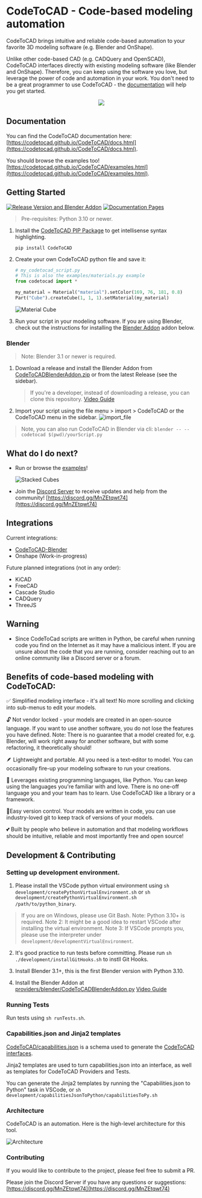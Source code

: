 # CodeToCAD - Code-based modeling automation

CodeToCAD brings intuitive and reliable code-based automation to your favorite 3D modeling software (e.g. Blender and OnShape).

Unlike other code-based CAD (e.g. CADQuery and OpenSCAD), CodeToCAD interfaces directly with existing modeling software (like Blender and OnShape). Therefore, you can keep using the software you love, but leverage the power of code and automation in your work. You don't need to be a great programmer to use CodeToCAD - the [documentation](https://codetocad.github.io/CodeToCAD/docs.html) will help you get started.

<div align="center">
<image src="https://raw.githubusercontent.com/CodeToCAD/CodeToCAD/develop/docs/images/three_axis_mill.gif"/>
</div>

## Documentation

You can find the CodeToCAD documentation here: [https://codetocad.github.io/CodeToCAD/docs.html](https://codetocad.github.io/CodeToCAD/docs.html).

You should browse the examples too! [https://codetocad.github.io/CodeToCAD/examples.html](https://codetocad.github.io/CodeToCAD/examples.html).

## Getting Started

[![Release Version and Blender Addon](https://github.com/CodeToCAD/CodeToCAD/actions/workflows/on-pr-resolved.yml/badge.svg?branch=develop)](https://github.com/CodeToCAD/CodeToCAD/actions/workflows/on-pr-resolved.yml) [![Documentation Pages](https://github.com/CodeToCAD/CodeToCAD/actions/workflows/pages/pages-build-deployment/badge.svg)](https://github.com/CodeToCAD/CodeToCAD/actions/workflows/pages/pages-build-deployment)

> Pre-requisites: Python 3.10 or newer.

1. Install the [CodeToCAD PIP Package](https://pypi.org/project/CodeToCAD/) to get intellisense syntax highlighting.

   `pip install CodeToCAD`

2. Create your own CodeToCAD python file and save it:

   ```python
   # my_codetocad_script.py
   # This is also the examples/materials.py example
   from codetocad import *

   my_material = Material("material").setColor(169, 76, 181, 0.8)
   Part("Cube").createCube(1, 1, 1).setMaterial(my_material)
   ```

   ![Material Cube](https://raw.githubusercontent.com/CodeToCAD/CodeToCAD/develop/docs/images/materialCube.png)

3. Run your script in your modeling software. If you are using Blender, check out the instructions for installing the [Blender Addon](#blender) addon below.

### Blender

> Note: Blender 3.1 or newer is required.

1. Download a release and install the Blender Addon from [CodeToCADBlenderAddon.zip](https://raw.githubusercontent.com/CodeToCAD/CodeToCAD/develop/CodeToCADBlenderAddon.zip) or from the latest Release (see the sidebar).

   > If you're a developer, instead of downloading a release, you can clone this repository. [Video Guide](https://youtu.be/YD_4nj0QUJ4)

2. Import your script using the file menu > import > CodeToCAD or the CodeToCAD menu in the sidebar.
   ![import_file](https://raw.githubusercontent.com/CodeToCAD/CodeToCAD/develop/docs/images/import_file_in_blender.png)

> Note, you can also run CodeToCAD in Blender via cli: `blender -- --codetocad $(pwd)/yourScript.py`

## What do I do next?

- Run or browse the [examples](./examples/)!

  ![Stacked Cubes](https://raw.githubusercontent.com/CodeToCAD/CodeToCAD/develop/docs/images/stackedCubes.png)

- Join the [Discord Server](https://discord.gg/MnZEtqwt74) to receive updates and help from the community! [https://discord.gg/MnZEtqwt74](https://discord.gg/MnZEtqwt74)

## Integrations

Current integrations:

- [CodeToCAD-Blender](#blender)
- Onshape (Work-in-progress)

Future planned integrations (not in any order):

- KiCAD
- FreeCAD
- Cascade Studio
- CADQuery
- ThreeJS

## Warning

- Since CodeToCad scripts are written in Python, be careful when running code you find on the Internet as it may have a malicious intent. If you are unsure about the code that you are running, consider reaching out to an online community like a Discord server or a forum.

## Benefits of code-based modeling with CodeToCAD:

✅ Simplified modeling interface - it's all text! No more scrolling and clicking into sub-menus to edit your models.

🔓 Not vendor locked - your models are created in an open-source language. If you want to use another software, you do not lose the features you have defined. Note: There is no guarantee that a model created for, e.g. Blender, will work right away for another software, but with some refactoring, it theoretically should!

🪶 Lightweight and portable. All you need is a text-editor to model. You can occasionally fire-up your modeling software to run your creations.

💪 Leverages existing programming languages, like Python. You can keep using the languages you're familiar with and love. There is no one-off language you and your team has to learn. Use CodeToCAD like a library or a framework.

🚦Easy version control. Your models are written in code, you can use industry-loved git to keep track of versions of your models.

💕 Built by people who believe in automation and that modeling workflows should be intuitive, reliable and most importantly free and open source!

## Development & Contributing

### Setting up development environment.

1. Please install the VSCode python virtual environment using
   `sh development/createPythonVirtualEnvironment.sh`
   or
   `sh development/createPythonVirtualEnvironment.sh /path/to/python_binary`.

> If you are on Windows, please use Git Bash.
> Note: Python 3.10+ is required.
> Note 2: It might be a good idea to restart VSCode after installing the virtual environment.
> Note 3: If VSCode prompts you, please use the interpreter under `development/developmentVirtualEnvironment`.

2. It's good practice to run tests before committing. Please run `sh ./development/installGitHooks.sh` to instll Git Hooks.

3. Install Blender 3.1+, this is the first Blender version with Python 3.10.

4. Install the Blender Addon at [providers/blender/CodeToCADBlenderAddon.py](./providers/blender/CodeToCADBlenderAddon.py) [Video Guide](https://youtu.be/YD_4nj0QUJ4)

### Running Tests

Run tests using `sh runTests.sh`.

### Capabilities.json and Jinja2 templates

[CodeToCAD/capabilities.json](./CodeToCAD/capabilities.json) is a schema used to generate the [CodeToCAD interfaces](./CodeToCAD/interfaces/).

Jinja2 templates are used to turn capabilities.json into an interface, as well as templates for CodeToCAD Providers and Tests.

You can generate the Jinja2 templates by running the "Capabilities.json to Python" task in VSCode, or `sh development/capabilitiesJsonToPython/capabilitiesToPy.sh`

### Architecture

CodeToCAD is an automation. Here is the high-level architecture for this tool.

![Architecture](https://raw.githubusercontent.com/CodeToCAD/CodeToCAD/develop/docs/CodeToCAD%20architecture%20overview.drawio.png)

### Contributing

If you would like to contribute to the project, please feel free to submit a PR.

Please join the Discord Server if you have any questions or suggestions: [https://discord.gg/MnZEtqwt74](https://discord.gg/MnZEtqwt74)
